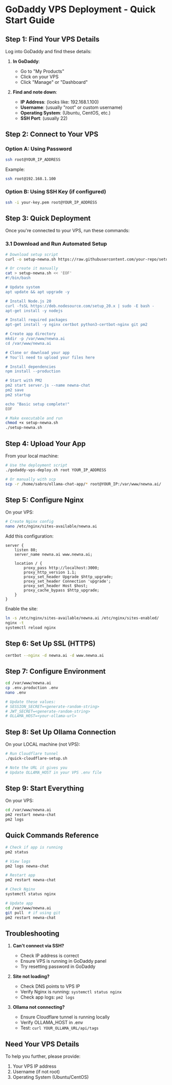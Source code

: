 # GoDaddy VPS Deployment - Quick Start Guide

## Step 1: Find Your VPS Details

Log into GoDaddy and find these details:

1. **In GoDaddy**:
   - Go to "My Products"
   - Click on your VPS
   - Click "Manage" or "Dashboard"
   
2. **Find and note down**:
   - **IP Address**: (looks like: 192.168.1.100)
   - **Username**: (usually "root" or custom username)
   - **Operating System**: (Ubuntu, CentOS, etc.)
   - **SSH Port**: (usually 22)

## Step 2: Connect to Your VPS

### Option A: Using Password
```bash
ssh root@YOUR_IP_ADDRESS
```
Example:
```bash
ssh root@192.168.1.100
```

### Option B: Using SSH Key (if configured)
```bash
ssh -i your-key.pem root@YOUR_IP_ADDRESS
```

## Step 3: Quick Deployment

Once you're connected to your VPS, run these commands:

### 3.1 Download and Run Automated Setup
```bash
# Download setup script
curl -o setup-newna.sh https://raw.githubusercontent.com/your-repo/setup-script.sh

# Or create it manually
cat > setup-newna.sh << 'EOF'
#!/bin/bash

# Update system
apt update && apt upgrade -y

# Install Node.js 20
curl -fsSL https://deb.nodesource.com/setup_20.x | sudo -E bash -
apt-get install -y nodejs

# Install required packages
apt-get install -y nginx certbot python3-certbot-nginx git pm2

# Create app directory
mkdir -p /var/www/newna.ai
cd /var/www/newna.ai

# Clone or download your app
# You'll need to upload your files here

# Install dependencies
npm install --production

# Start with PM2
pm2 start server.js --name newna-chat
pm2 save
pm2 startup

echo "Basic setup complete!"
EOF

# Make executable and run
chmod +x setup-newna.sh
./setup-newna.sh
```

## Step 4: Upload Your App

From your local machine:
```bash
# Use the deployment script
./godaddy-vps-deploy.sh root YOUR_IP_ADDRESS

# Or manually with scp
scp -r /home/sabro/ollama-chat-app/* root@YOUR_IP:/var/www/newna.ai/
```

## Step 5: Configure Nginx

On your VPS:
```bash
# Create Nginx config
nano /etc/nginx/sites-available/newna.ai
```

Add this configuration:
```nginx
server {
    listen 80;
    server_name newna.ai www.newna.ai;

    location / {
        proxy_pass http://localhost:3000;
        proxy_http_version 1.1;
        proxy_set_header Upgrade $http_upgrade;
        proxy_set_header Connection 'upgrade';
        proxy_set_header Host $host;
        proxy_cache_bypass $http_upgrade;
    }
}
```

Enable the site:
```bash
ln -s /etc/nginx/sites-available/newna.ai /etc/nginx/sites-enabled/
nginx -t
systemctl reload nginx
```

## Step 6: Set Up SSL (HTTPS)

```bash
certbot --nginx -d newna.ai -d www.newna.ai
```

## Step 7: Configure Environment

```bash
cd /var/www/newna.ai
cp .env.production .env
nano .env

# Update these values:
# SESSION_SECRET=<generate-random-string>
# JWT_SECRET=<generate-random-string>
# OLLAMA_HOST=<your-ollama-url>
```

## Step 8: Set Up Ollama Connection

On your LOCAL machine (not VPS):
```bash
# Run Cloudflare tunnel
./quick-cloudflare-setup.sh

# Note the URL it gives you
# Update OLLAMA_HOST in your VPS .env file
```

## Step 9: Start Everything

On your VPS:
```bash
cd /var/www/newna.ai
pm2 restart newna-chat
pm2 logs
```

## Quick Commands Reference

```bash
# Check if app is running
pm2 status

# View logs
pm2 logs newna-chat

# Restart app
pm2 restart newna-chat

# Check Nginx
systemctl status nginx

# Update app
cd /var/www/newna.ai
git pull  # if using git
pm2 restart newna-chat
```

## Troubleshooting

1. **Can't connect via SSH?**
   - Check IP address is correct
   - Ensure VPS is running in GoDaddy panel
   - Try resetting password in GoDaddy

2. **Site not loading?**
   - Check DNS points to VPS IP
   - Verify Nginx is running: `systemctl status nginx`
   - Check app logs: `pm2 logs`

3. **Ollama not connecting?**
   - Ensure Cloudflare tunnel is running locally
   - Verify OLLAMA_HOST in .env
   - Test: `curl YOUR_OLLAMA_URL/api/tags`

## Need Your VPS Details

To help you further, please provide:
1. Your VPS IP address
2. Username (if not root)
3. Operating System (Ubuntu/CentOS)